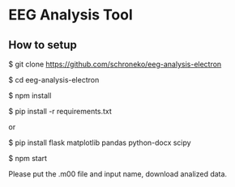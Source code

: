 # EEG Analysis Tool

## How to setup

$ git clone https://github.com/schroneko/eeg-analysis-electron

$ cd eeg-analysis-electron

$ npm install

$ pip install -r requirements.txt

or

$ pip install flask matplotlib pandas python-docx scipy

$ npm start

Please put the .m00 file and input name, download analized data.
